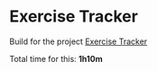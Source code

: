# Exercise Tracker

Build for the project
[Exercise Tracker](https://www.freecodecamp.org/learn/apis-and-microservices/apis-and-microservices-projects/exercise-tracker)

Total time for this: **1h10m**
